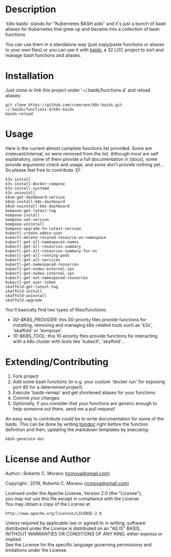 # Description

'k8s-baids' stands for "Kubernetes BASH aids" and it's just a bunch of bash aliases for Kubernetes that grew up and became into a collection of bash functions.

You can use them in a standalone way (just copy/paste functions or aliases to your own files) or you can use it with [baids](https://github.com/rcmorano/baids), a 32 LOC project to sort and manage bash functions and aliases.

# Installation

Just clone or link this project under '~/.baids/functions.d' and reload aliases:

```
git clone https://github.com/rcmorano/k8s-baids.git ~/.baids/functions.d/k8s-baids
baids-reload
```

# Usage

Here is the current almost complete functions list provided. Some are irrelevant/internal, so were removed from the list. 
Although most are self explanatory, some of them provide a full documentation in [docs], some provide arguments check and usage, and some don't provide nothing yet... So please feel free to contribute :D!

```
k3s-install
k3s-install-docker-compose
k3s-install-systemd
k3s-uninstall
k8sb-get-dashboard-service
k8sb-install-k8s-dashboard
k8sb-uninstall-k8s-dashboard
kompose-get-latest-tag
kompose-install
kompose-set-version
kompose-uninstall
kompose-upgrade-to-latest-version
kubectl-create-admin-user
kubectl-delete-related-resource-on-namespace
kubectl-get-all-namespaces-names
kubectl-get-all-resources-summary
kubectl-get-all-resources-summary-for-ns
kubectl-get-all-running-pods
kubectl-get-all-services
kubectl-get-namespaced-resources
kubectl-get-nodes-external-ips
kubectl-get-nodes-internal-ips
kubectl-get-not-namespaced-resources
kubectl-get-user-token
skaffold-get-latest-tag
skaffold-install
skaffold-uninstall
skaffold-upgrade
```

You'll basically find two types of files/functions:

* _00-$K8S_PROVIDER_: this 00-priority files provide functions for installing, removing and managing k8s-related tools such as 'k3s', 'skaffold' or 'kompose'.
* _10-$K8S_TOOL_: this 10-priority files provide functions for interacting with a k8s cluster with tools like 'kubectl', 'skaffold'...

# Extending/Contributing

1. Fork project
2. Add some bash functions (in e.g. your custom 'docker run' for exposing port 80 for a determined project)
3. Execute 'baids-remap' and get shortened aliases for your functions
4. Commit your changes
5. Optionally, if you consider that your functions are generic enough to help someone out there, send me a pull request! 

An easy way to contribute could be to write documentation for some of the baids. This can be done by writing [tomdoc](http://tomdoc.org/) right before the function definition and then, updating the markdown templates by executing:

```
k8sb-generate-doc
```

# License and Author                                                             
                                                                                 
Author:: Roberto C. Morano (<rcmova@gmail.com>)                                  
                                                                                 
Copyright:: 2019, Roberto C. Morano (<rcmova@gmail.com>)                         
                                                                                 
Licensed under the Apache License, Version 2.0 (the "License");                  
you may not use this file except in compliance with the License.                 
You may obtain a copy of the License at                                          
                                                                                 
    http://www.apache.org/licenses/LICENSE-2.0                                   
                                                                                 
Unless required by applicable law or agreed to in writing, software              
distributed under the License is distributed on an "AS IS" BASIS,                
WITHOUT WARRANTIES OR CONDITIONS OF ANY KIND, either express or implied.         
See the License for the specific language governing permissions and              
limitations under the License.
